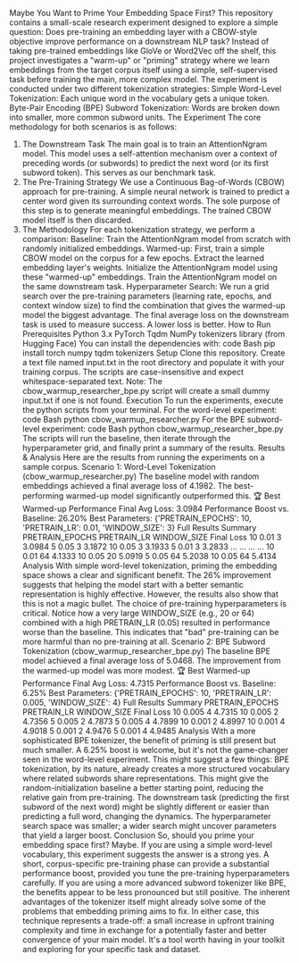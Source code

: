 Maybe You Want to Prime Your Embedding Space First?
This repository contains a small-scale research experiment designed to explore a simple question: Does pre-training an embedding layer with a CBOW-style objective improve performance on a downstream NLP task?
Instead of taking pre-trained embeddings like GloVe or Word2Vec off the shelf, this project investigates a "warm-up" or "priming" strategy where we learn embeddings from the target corpus itself using a simple, self-supervised task before training the main, more complex model.
The experiment is conducted under two different tokenization strategies:
Simple Word-Level Tokenization: Each unique word in the vocabulary gets a unique token.
Byte-Pair Encoding (BPE) Subword Tokenization: Words are broken down into smaller, more common subword units.
The Experiment
The core methodology for both scenarios is as follows:
1. The Downstream Task
The main goal is to train an AttentionNgram model. This model uses a self-attention mechanism over a context of preceding words (or subwords) to predict the next word (or its first subword token). This serves as our benchmark task.
2. The Pre-Training Strategy
We use a Continuous Bag-of-Words (CBOW) approach for pre-training. A simple neural network is trained to predict a center word given its surrounding context words. The sole purpose of this step is to generate meaningful embeddings. The trained CBOW model itself is then discarded.
3. The Methodology
For each tokenization strategy, we perform a comparison:
Baseline: Train the AttentionNgram model from scratch with randomly initialized embeddings.
Warmed-up:
First, train a simple CBOW model on the corpus for a few epochs.
Extract the learned embedding layer's weights.
Initialize the AttentionNgram model using these "warmed-up" embeddings.
Train the AttentionNgram model on the same downstream task.
Hyperparameter Search: We run a grid search over the pre-training parameters (learning rate, epochs, and context window size) to find the combination that gives the warmed-up model the biggest advantage.
The final average loss on the downstream task is used to measure success. A lower loss is better.
How to Run
Prerequisites
Python 3.x
PyTorch
Tqdm
NumPy
tokenizers library (from Hugging Face)
You can install the dependencies with:
code
Bash
pip install torch numpy tqdm tokenizers
Setup
Clone this repository.
Create a text file named input.txt in the root directory and populate it with your training corpus. The scripts are case-insensitive and expect whitespace-separated text.
Note: The cbow_warmup_researcher_bpe.py script will create a small dummy input.txt if one is not found.
Execution
To run the experiments, execute the python scripts from your terminal.
For the word-level experiment:
code
Bash
python cbow_warmup_researcher.py
For the BPE subword-level experiment:
code
Bash
python cbow_warmup_researcher_bpe.py
The scripts will run the baseline, then iterate through the hyperparameter grid, and finally print a summary of the results.
Results & Analysis
Here are the results from running the experiments on a sample corpus.
Scenario 1: Word-Level Tokenization (cbow_warmup_researcher.py)
The baseline model with random embeddings achieved a final average loss of 4.1982. The best-performing warmed-up model significantly outperformed this.
🏆 Best Warmed-up Performance
Final Avg Loss: 3.0984
Performance Boost vs. Baseline: 26.20%
Best Parameters: {'PRETRAIN_EPOCHS': 10, 'PRETRAIN_LR': 0.01, 'WINDOW_SIZE': 3}
Full Results Summary
PRETRAIN_EPOCHS	PRETRAIN_LR	WINDOW_SIZE	Final Loss
10	0.01	3	3.0984
5	0.05	3	3.1872
10	0.05	3	3.1933
5	0.01	3	3.2833
...	...	...	...
10	0.01	64	4.1333
10	0.05	20	5.0919
5	0.05	64	5.2038
10	0.05	64	5.4134
Analysis
With simple word-level tokenization, priming the embedding space shows a clear and significant benefit. The 26% improvement suggests that helping the model start with a better semantic representation is highly effective.
However, the results also show that this is not a magic bullet. The choice of pre-training hyperparameters is critical. Notice how a very large WINDOW_SIZE (e.g., 20 or 64) combined with a high PRETRAIN_LR (0.05) resulted in performance worse than the baseline. This indicates that "bad" pre-training can be more harmful than no pre-training at all.
Scenario 2: BPE Subword Tokenization (cbow_warmup_researcher_bpe.py)
The baseline BPE model achieved a final average loss of 5.0468. The improvement from the warmed-up model was more modest.
🏆 Best Warmed-up Performance
Final Avg Loss: 4.7315
Performance Boost vs. Baseline: 6.25%
Best Parameters: {'PRETRAIN_EPOCHS': 10, 'PRETRAIN_LR': 0.005, 'WINDOW_SIZE': 4}
Full Results Summary
PRETRAIN_EPOCHS	PRETRAIN_LR	WINDOW_SIZE	Final Loss
10	0.005	4	4.7315
10	0.005	2	4.7356
5	0.005	2	4.7873
5	0.005	4	4.7899
10	0.001	2	4.8997
10	0.001	4	4.9018
5	0.001	2	4.9476
5	0.001	4	4.9485
Analysis
With a more sophisticated BPE tokenizer, the benefit of priming is still present but much smaller. A 6.25% boost is welcome, but it's not the game-changer seen in the word-level experiment.
This might suggest a few things:
BPE tokenization, by its nature, already creates a more structured vocabulary where related subwords share representations. This might give the random-initialization baseline a better starting point, reducing the relative gain from pre-training.
The downstream task (predicting the first subword of the next word) might be slightly different or easier than predicting a full word, changing the dynamics.
The hyperparameter search space was smaller; a wider search might uncover parameters that yield a larger boost.
Conclusion
So, should you prime your embedding space first? Maybe.
If you are using a simple word-level vocabulary, this experiment suggests the answer is a strong yes. A short, corpus-specific pre-training phase can provide a substantial performance boost, provided you tune the pre-training hyperparameters carefully.
If you are using a more advanced subword tokenizer like BPE, the benefits appear to be less pronounced but still positive. The inherent advantages of the tokenizer itself might already solve some of the problems that embedding priming aims to fix.
In either case, this technique represents a trade-off: a small increase in upfront training complexity and time in exchange for a potentially faster and better convergence of your main model. It's a tool worth having in your toolkit and exploring for your specific task and dataset.
